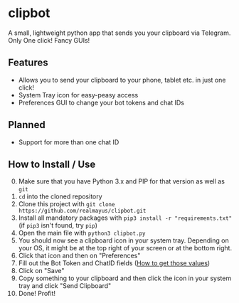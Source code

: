 # clipbot
A small, lightweight python app that sends you your clipboard via Telegram. Only One click! Fancy GUIs!


## Features
* Allows you to send your clipboard to your phone, tablet etc. in just one click!
* System Tray icon for easy-peasy access
* Preferences GUI to change your bot tokens and chat IDs

## Planned
* Support for more than one chat ID

## How to Install / Use
0. Make sure that you have Python 3.x and PIP for that version as well as `git`
1. `cd` into the cloned repository
2. Clone this project with `git clone https://github.com/realmayus/clipbot.git`
3. Install all mandatory packages with `pip3 install -r "requirements.txt"`
   (if `pip3` isn't found, try `pip`)
4. Open the main file with `python3 clipbot.py`
5. You should now see a clipboard icon in your system tray. Depending on your OS, it might be at the top right of your screen or at the bottom right.
6. Click that icon and then on "Preferences"
7. Fill out the Bot Token and ChatID fields ([How to get those values]())
8. Click on "Save"
9. Copy something to your clipboard and then click the icon in your system tray and click "Send Clipboard"
10. Done! Profit!
